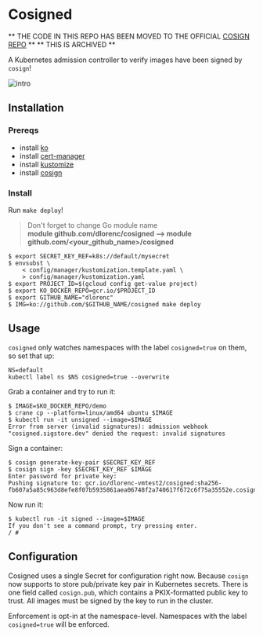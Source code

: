 # Cosigned

** THE CODE IN THIS REPO HAS BEEN MOVED TO THE OFFICIAL [COSIGN REPO](github.com/sigstore/cosign) **
** THIS IS ARCHIVED **

A Kubernetes admission controller to verify images have been signed by `cosign`!

![intro](images/demo.gif)

## Installation

### Prereqs

* install [ko](https://github.com/google/ko)
* install [cert-manager](https://cert-manager.io/docs/installation/kubernetes/)
* install [kustomize](https://kustomize.io/)
* install [cosign](https://github.com/sigstore/cosign)

### Install

Run `make deploy`!

> Don't forget to change Go module name <br/>
> **module github.com/dlorenc/cosigned --> module github.com/<your_github_name>/cosigned**

```shell
$ export SECRET_KEY_REF=k8s://default/mysecret
$ envsubst \
    < config/manager/kustomization.template.yaml \
    > config/manager/kustomization.yaml
$ export PROJECT_ID=$(gcloud config get-value project)
$ export KO_DOCKER_REPO=gcr.io/$PROJECT_ID
$ export GITHUB_NAME="dlorenc"
$ IMG=ko://github.com/$GITHUB_NAME/cosigned make deploy
```

## Usage

`cosigned` only watches namespaces with the label `cosigned=true` on them, so set that up:

```shell
NS=default
kubectl label ns $NS cosigned=true --overwrite
```

Grab a container and try to run it:

```shell
$ IMAGE=$KO_DOCKER_REPO/demo
$ crane cp --platform=linux/amd64 ubuntu $IMAGE
$ kubectl run -it unsigned --image=$IMAGE
Error from server (invalid signatures): admission webhook "cosigned.sigstore.dev" denied the request: invalid signatures
```

Sign a container:

```
$ cosign generate-key-pair $SECRET_KEY_REF
$ cosign sign -key $SECRET_KEY_REF $IMAGE
Enter password for private key:
Pushing signature to: gcr.io/dlorenc-vmtest2/cosigned:sha256-fb607a5a85c963d8efe8f07b5935861aea06748f2a740617f672c6f75a35552e.cosign
```

Now run it:

```shell
$ kubectl run -it signed --image=$IMAGE
If you don't see a command prompt, try pressing enter.
/ # 
```

## Configuration

Cosigned uses a single Secret for configuration right now. Because `cosign` now supports to store pub/private key pair in Kubernetes secrets.
There is one field called `cosign.pub`, which contains a PKIX-formatted public key to trust.
All images must be signed by the key to run in the cluster.

Enforcement is opt-in at the namespace-level.
Namespaces with the label `cosigned=true` will be enforced.
